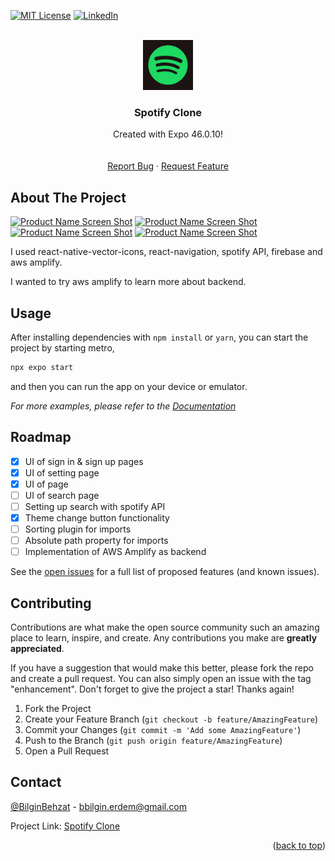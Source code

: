 <a name="readme-top"></a>

[![MIT License][license-shield]][license-url]
[![LinkedIn][linkedin-shield]][linkedin-url]

<!-- PROJECT LOGO -->
<br />
<div align="center">
  <a href="https://spotify.com">
    <img src="./assets/Spotify_App_Logo.svg.png" alt="Logo" width="80">
  </a>

  <h3 align="center">Spotify Clone</h3>

  <p align="center">
    Created with Expo 46.0.10! 
    <br />
    <br />
    <br />
    <a href="https://github.com/patika-218-akbank-reactnative-bootcamp/assignment-5-kihlaj/issues">Report Bug</a>
    ·
    <a href="https://github.com/patika-218-akbank-reactnative-bootcamp/assignment-5-kihlaj/issues">Request Feature</a>
  </p>
</div>

<!-- ABOUT THE PROJECT -->

## About The Project

[![Product Name Screen Shot][product-screenshot3]](https://example.com)
[![Product Name Screen Shot][product-screenshot4]](https://example.com)
[![Product Name Screen Shot][product-screenshot1]](https://example.com)
[![Product Name Screen Shot][product-screenshot2]](https://example.com)

I used react-native-vector-icons, react-navigation, spotify API, firebase and aws amplify.

I wanted to try aws amplify to learn more about backend.

## Usage

After installing dependencies with `npm install` or `yarn`, you can start the project by starting metro,

```bash
npx expo start
```

and then you can run the app on your device or emulator.

_For more examples, please refer to the [Documentation](https://reactnative.dev/docs/environment-setup)_

<!-- ROADMAP -->

## Roadmap

-   [x] UI of sign in & sign up pages
-   [x] UI of setting page
-   [x] UI of page
-   [ ] UI of search page
-   [ ] Setting up search with spotify API
-   [x] Theme change button functionality
-   [ ] Sorting plugin for imports
-   [ ] Absolute path property for imports
-   [ ] Implementation of AWS Amplify as backend

See the [open issues](https://github.com/othneildrew/Best-README-Template/issues) for a full list of proposed features (and known issues).

<!-- CONTRIBUTING -->

## Contributing

Contributions are what make the open source community such an amazing place to learn, inspire, and create. Any contributions you make are **greatly appreciated**.

If you have a suggestion that would make this better, please fork the repo and create a pull request. You can also simply open an issue with the tag "enhancement".
Don't forget to give the project a star! Thanks again!

1. Fork the Project
2. Create your Feature Branch (`git checkout -b feature/AmazingFeature`)
3. Commit your Changes (`git commit -m 'Add some AmazingFeature'`)
4. Push to the Branch (`git push origin feature/AmazingFeature`)
5. Open a Pull Request

<!-- CONTACT -->

## Contact

[@BilginBehzat](https://twitter.com/BilginBehzat) - bbilgin.erdem@gmail.com

Project Link: [Spotify Clone](https://github.com/patika-218-akbank-reactnative-bootcamp/assignment-5-kihlaj)

<p align="right">(<a href="#readme-top">back to top</a>)</p>

[contributors-shield]: https://img.shields.io/github/contributors/othneildrew/Best-README-Template.svg?style=for-the-badge
[contributors-url]: https://github.com/othneildrew/Best-README-Template/graphs/contributors
[forks-shield]: https://img.shields.io/github/forks/othneildrew/Best-README-Template.svg?style=for-the-badge
[forks-url]: https://github.com/othneildrew/Best-README-Template/network/members
[stars-shield]: https://img.shields.io/github/stars/othneildrew/Best-README-Template.svg?style=for-the-badge
[stars-url]: https://github.com/othneildrew/Best-README-Template/stargazers
[issues-shield]: https://img.shields.io/github/issues/othneildrew/Best-README-Template.svg?style=for-the-badge
[issues-url]: https://github.com/othneildrew/Best-README-Template/issues
[license-shield]: https://img.shields.io/github/license/othneildrew/Best-README-Template.svg?style=for-the-badge
[license-url]: https://github.com/othneildrew/Best-README-Template/blob/master/LICENSE.txt
[linkedin-shield]: https://img.shields.io/badge/-LinkedIn-black.svg?style=for-the-badge&logo=linkedin&colorB=555
[linkedin-url]: https://www.linkedin.com/in/bbilginerdem/
[product-screenshot1]: ./assets/ss-1.png
[product-screenshot2]: ./assets/ss-2.png
[product-screenshot3]: ./assets/ss-3.png
[product-screenshot4]: ./assets/ss-4.png
